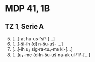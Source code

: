 # MDP 41, 1B
## TZ 1, Serie A

5. [...]-at hu-us-⸢si⸣-[...]
6. [...]-ši-ih {d}In-šu-uš-[...]
7. [...]-ih u₂ sig-ra-tu₄-me ki-[...]
8. [...]u₂-me {d}In-šu-uš-na-ak ul-⸢li⸣-[...]
